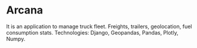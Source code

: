 # Arcana
It is an application to manage truck fleet. Freights, trailers, geolocation, fuel consumption stats. Technologies: Django, Geopandas, Pandas, Plotly, Numpy.
